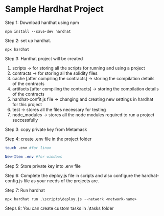 # Sample Hardhat Project

Step 1: Download hardhat using npm 
``` shell
npm install --save-dev hardhat
```

Step 2: set up hardhat.
```shell
npx hardhat
```

Step 3: Hardhat project will be created

1) scripts -> for storing all the scripts for running and using a project 
2) contracts -> for storing all the solidity files 
3) cache [after compiling the contracts] -> storing the compilation details of the contracts
4) artifacts [after compiling the contracts] -> storing the compilation details of the contracts
5) hardhat-confit.js file -> changing and creating new settings in hardhat for this project
6) test -> stores all the files necessary for testing
7) node_modules -> stores all the node modules required to run a project successfully 

Step 3: copy private key from Metamask

Step 4: create .env file in the project folder
```bash
touch .env #for linux
```
```powershell
New-Item .env #for windows
```

Step 5: Store private key into .env file

Step 6: Complete the deploy.js file in scripts and also configure the hardhat-config.js file as your needs of the projects are.

Step 7: Run hardhat
```shell
npx hardhat run .\scripts\deploy.js --network <network-name>
```

Steps 8: You can create custom tasks in .\tasks folder
